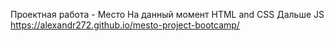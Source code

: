 Проектная работа - Место
На данный момент HTML and CSS
Дальше JS
https://alexandr272.github.io/mesto-project-bootcamp/